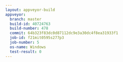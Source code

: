 ```yaml
---
layout: appveyor-build
appveyor:
  branch: master
  build-id: 40724763
  build-number: 478
  commit: 64b323f83dc0d87112dc9e3a30dc4f8ea31933f1
  job-id: f21mit0595s277p3
  job-number: 5
  os-name: Windows
  test-result: 0
---
```

